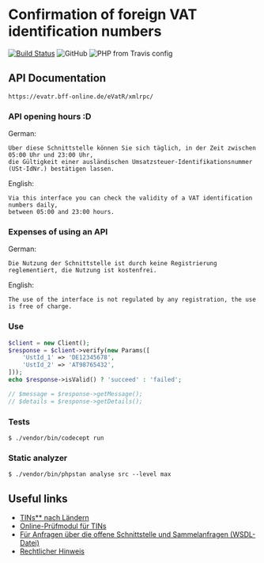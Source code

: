 # Confirmation of foreign VAT identification numbers

[![Build Status](https://travis-ci.org/someson/tin.svg?branch=master)](https://travis-ci.org/someson/tin) ![GitHub](https://img.shields.io/github/license/someson/tin) ![PHP from Travis config](https://img.shields.io/travis/php-v/someson/tin/master)

## API Documentation

```
https://evatr.bff-online.de/eVatR/xmlrpc/
```

### API opening hours :D

German:
```
Über diese Schnittstelle können Sie sich täglich, in der Zeit zwischen 05:00 Uhr und 23:00 Uhr,
die Gültigkeit einer ausländischen Umsatzsteuer-Identifikationsnummer (USt-IdNr.) bestätigen lassen.
```

English:
```
Via this interface you can check the validity of a VAT identification numbers daily,
between 05:00 and 23:00 hours.
```

### Expenses of using an API

German:
```
Die Nutzung der Schnittstelle ist durch keine Registrierung reglementiert, die Nutzung ist kostenfrei.
```

English:
```
The use of the interface is not regulated by any registration, the use is free of charge.
```

### Use

```php
$client = new Client();
$response = $client->verify(new Params([
    'UstId_1' => 'DE12345678',
    'UstId_2' => 'AT98765432',
]));
echo $response->isValid() ? 'succeed' : 'failed';

// $message = $response->getMessage();
// $details = $response->getDetails();
```

### Tests

`$ ./vendor/bin/codecept run`

### Static analyzer

`$ ./vendor/bin/phpstan analyse src --level max`

## Useful links

* [TINs** nach Ländern](https://ec.europa.eu/taxation_customs/tin/tinByCountry.html?locale=de)
* [Online-Prüfmodul für TINs](https://ec.europa.eu/taxation_customs/tin/tinRequest.html?locale=de)
* [Für Anfragen über die offene Schnittstelle und Sammelanfragen (WSDL-Datei)](https://ec.europa.eu/taxation_customs/tin/checkTinService.wsdl)
* [Rechtlicher Hinweis](https://ec.europa.eu/taxation_customs/tin/legalNotice.html)


